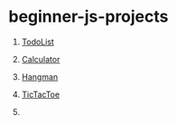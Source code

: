 # beginner-js-projects

1. [TodoList](./todoList)

2. [Calculator](./calculator)

3. [Hangman](./hangman)

4. [TicTacToe](./ticTacToe)

5. 
